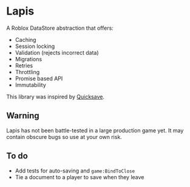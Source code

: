 # Lapis
A Roblox DataStore abstraction that offers:
- Caching
- Session locking
- Validation (rejects incorrect data)
- Migrations
- Retries
- Throttling
- Promise based API
- Immutability

This library was inspired by [Quicksave](https://github.com/evaera/Quicksave).

## Warning
Lapis has not been battle-tested in a large production game yet. It may contain obscure bugs so use at your own risk.

## To do
- Add tests for auto-saving and `game:BindToClose`
- Tie a document to a player to save when they leave
